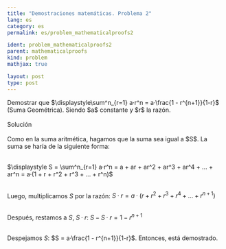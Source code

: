 ```yaml
---
title: "Demostraciones matemáticas. Problema 2"
lang: es
category: es
permalink: es/problem_mathematicalproofs2

ident: problem_mathematicalproofs2
parent: mathematicalproofs
kind: problem
mathjax: true

layout: post
type: post
---
```


<div>
Demostrar que $\displaystyle\sum^n_{r=1} a·r^n = a·\frac{1 - r^{n+1}}{1-r}$ (Suma Geométrica). Siendo $a$ constante y $r$ la razón. <br><br>

<div class="bcblue boxdissap">
Solución
</div><br>

<div class="dissap">
Como en la suma aritmética, hagamos que la suma sea igual a $S$. La suma se haría de la siguiente forma:<br><br>

$\displaystyle S = \sum^n_{r=1} a·r^n = a + ar + ar^2 + ar^3 + ar^4 + ... + ar^n = a·(1 + r + r^2 + r^3 + ... + r^n)$<br><br> 

Luego, multiplicamos $S$ por la razón: $S·r = a·(r + r^2 + r^3 + r^4 + ... + r^{n+1})$<br><br>

Después, restamos a $S$, $S·r$: $S - S·r = 1 - r^{n+1}$<br><br>

Despejamos $S$: $S = a·\frac{1 - r^{n+1}}{1-r}$. Entonces, está demostrado.

</div>
